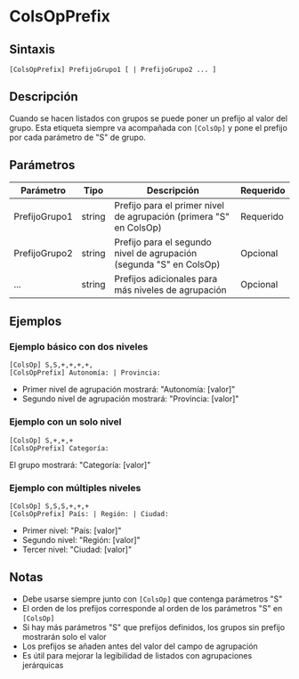 # ColsOpPrefix

## Sintaxis

```
[ColsOpPrefix] PrefijoGrupo1 [ | PrefijoGrupo2 ... ]
```

## Descripción

Cuando se hacen listados con grupos se puede poner un prefijo al valor del grupo. Esta etiqueta siempre va acompañada con `[ColsOp]` y pone el prefijo por cada parámetro de "S" de grupo.

## Parámetros

| Parámetro | Tipo | Descripción | Requerido |
|-----------|------|-------------|-----------|
| PrefijoGrupo1 | string | Prefijo para el primer nivel de agrupación (primera "S" en ColsOp) | Requerido |
| PrefijoGrupo2 | string | Prefijo para el segundo nivel de agrupación (segunda "S" en ColsOp) | Opcional |
| ... | string | Prefijos adicionales para más niveles de agrupación | Opcional |

## Ejemplos

### Ejemplo básico con dos niveles

```
[ColsOp] S,S,+,+,+,+,
[ColsOpPrefix] Autonomía: | Provincia:
```

- Primer nivel de agrupación mostrará: "Autonomía: [valor]"
- Segundo nivel de agrupación mostrará: "Provincia: [valor]"

### Ejemplo con un solo nivel

```
[ColsOp] S,+,+,+
[ColsOpPrefix] Categoría:
```

El grupo mostrará: "Categoría: [valor]"

### Ejemplo con múltiples niveles

```
[ColsOp] S,S,S,+,+,+
[ColsOpPrefix] País: | Región: | Ciudad:
```

- Primer nivel: "País: [valor]"
- Segundo nivel: "Región: [valor]"  
- Tercer nivel: "Ciudad: [valor]"

## Notas

- Debe usarse siempre junto con `[ColsOp]` que contenga parámetros "S"
- El orden de los prefijos corresponde al orden de los parámetros "S" en `[ColsOp]`
- Si hay más parámetros "S" que prefijos definidos, los grupos sin prefijo mostrarán solo el valor
- Los prefijos se añaden antes del valor del campo de agrupación
- Es útil para mejorar la legibilidad de listados con agrupaciones jerárquicas